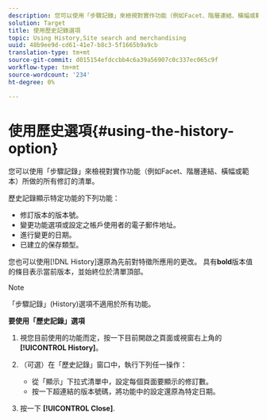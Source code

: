 ```yaml
---
description: 您可以使用「步驟記錄」來檢視對實作功能（例如Facet、階層連結、橫幅或範本）所做的所有修訂的清單。
solution: Target
title: 使用歷史記錄選項
topic: Using History,Site search and merchandising
uuid: 48b9ee9d-cd61-41e7-b8c3-5f1665b9a9cb
translation-type: tm+mt
source-git-commit: d015154efdccbb4c6a39a56907c0c337ec065c9f
workflow-type: tm+mt
source-wordcount: '234'
ht-degree: 0%

---
```



# 使用歷史選項{#using-the-history-option}

您可以使用「步驟記錄」來檢視對實作功能（例如Facet、階層連結、橫幅或範本）所做的所有修訂的清單。

歷史記錄顯示特定功能的下列功能：

* 修訂版本的版本號。
* 變更功能選項或設定之帳戶使用者的電子郵件地址。
* 進行變更的日期。
* 已建立的保存類型。

您也可以使用[!DNL History]還原為先前對特徵所應用的更改。 具有&#x200B;**bold**&#x200B;版本值的條目表示當前版本，並始終位於清單頂部。

>[!NOTE]
>
>「步驟記錄」(History)選項不適用於所有功能。

**要使用「歷史記錄」選項**

1. 視您目前使用的功能而定，按一下目前開啟之頁面或視窗右上角的&#x200B;**[!UICONTROL History]**。
1. （可選）在「歷史記錄」窗口中，執行下列任一操作：

   * 從「顯示」下拉式清單中，設定每個頁面要顯示的修訂數。
   * 按一下超連結的版本號碼，將功能中的設定還原為特定日期。

1. 按一下 **[!UICONTROL Close]**.

